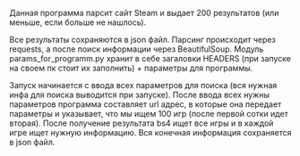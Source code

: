 Данная программа парсит сайт Steam и выдает 200 результатов (или меньше, если больше не нашлось).

Все результаты сохраняются в json файл.
Парсинг происходит через requests, а после поиск информации через BeautifulSoup.
Модуль params_for_programm.py хранит в себе загаловки HEADERS (при запуске на своем пк стоит их заполнить) + параметры для программы.

Запуск начинается с ввода всех параметров для поиска (вся нужная инфа для поиска выводится при запуске).
После ввода всех нужны параметров программа составляет url адрес, в которые она передает параметры и указывает, что мы ищем 100 игр (после первой сотки идет вторая).
После получение результата bs4 ищет все игры и в каждой игре ищет нужную информацию.
Вся конечная информация сохраняется в json файл.